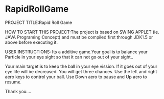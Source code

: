 # RapidRollGame

PROJECT TITLE:Rapid Roll Game

HOW TO START THIS PROJECT:The project is based on SWING APPLET (ie. JAVA Programing Concept) and must be 
compiled first through JDK1.5 or above before executing it. 

USER INSTRUCTIONS:
 Its a additive game.Your goal is to balance your Particle in your eye sight so that it can not go out 
 of your sight.. 
 
 Your main target is to keep the ball in your eye vission.
 If it goes out of your eye life will be decreased.
 You will get three chances.
 Use the left and right aero keys to control your ball.
 Use Down aero to pause and Up aero to resume.


Thank you....
